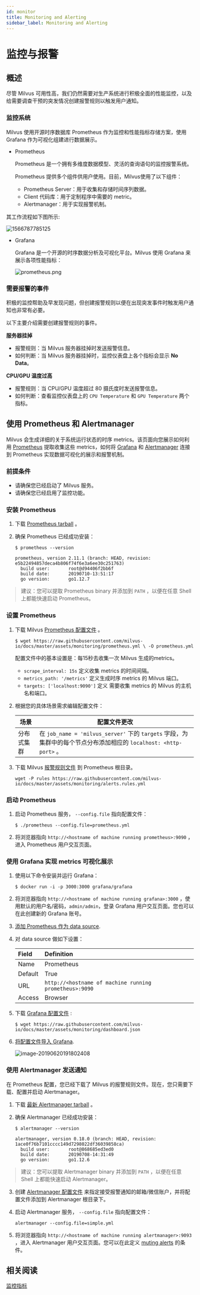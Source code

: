 ```yaml
---
id: monitor
title: Monitoring and Alerting
sidebar_label: Monitoring and Alerting
---
```


# 监控与报警

## 概述

尽管 Milvus 可用性高，我们仍然需要对生产系统进行积极全面的性能监控，以及给需要调查干预的突发情况创建报警规则以触发用户通知。

### 监控系统

Milvus 使用开源时序数据库 Prometheus 作为监控和性能指标存储方案，使用 Grafana 作为可视化组建进行数据展示。

- Prometheus

  Prometheus 是一个拥有多维度数据模型、灵活的查询语句的监控报警系统。

  Prometheus 提供多个组件供用户使用。目前，Milvus使用了以下组件：

  - Prometheus Server：用于收集和存储时间序列数据。
  - Client 代码库：用于定制程序中需要的 metric。
  - Alertmanager：用于实现报警机制。

其工作流程如下图所示:

![1566787785125](../assets/monitoring/monitoring.png)

- Grafana

  Grafana 是一个开源的时序数据分析及可视化平台。Milvus 使用 Grafana 来展示各项性能指标：

  ![prometheus.png](../assets/prometheus.png)

### 需要报警的事件

积极的监控帮助及早发现问题，但创建报警规则以便在出现突发事件时触发用户通知也非常有必要。

以下主要介绍需要创建报警规则的事件。

**服务器挂掉**

- 报警规则：当 Milvus 服务器挂掉时发送报警信息。
- 如何判断：当 Milvus 服务器挂掉时，监控仪表盘上各个指标会显示 **No Data**。

**CPU/GPU 温度过高**

- 报警规则：当 CPU/GPU 温度超过 80 摄氏度时发送报警信息。
- 如何判断：查看监控仪表盘上的 `CPU Temperature` 和  `GPU Temperature` 两个指标。

## 使用 Prometheus 和 Alertmanager

Milvus 会生成详细的关于系统运行状态的时序 metrics。该页面向您展示如何利用 [Prometheus](https://prometheus.io/) 提取收集这些 metrics，如何将 [Grafana](https://grafana.com/) 和 [Alertmanager](https://prometheus.io/docs/alerting/alertmanager/) 连接到 Prometheus 实现数据可视化的展示和报警机制。

### 前提条件

- 请确保您已经启动了 Milvus 服务。
- 请确保您已经启用了监控功能。

### 安装 Prometheus

1. 下载 [Prometheus tarball](https://prometheus.io/download/) 。

2. 确保 Prometheus 已经成功安装：

   ```shell
   $ prometheus --version
   ```

   ```shell
   prometheus, version 2.11.1 (branch: HEAD, revision: e5b22494857deca4b806f74f6e3a6ee30c251763)
     build user:       root@d94406f2bb6f
     build date:       20190710-13:51:17
     go version:       go1.12.7
   ```

> 建议：您可以提取 Prometheus binary 并添加到 `PATH` ，以便在任意 Shell 上都能快速启动 Prometheus。

### 设置 Prometheus

1. 下载 Milvus [Prometheus 配置文件](../assets/monitoring/prometheus.yml) 。

   ```shell
   $ wget https://raw.githubusercontent.com/milvus-io/docs/master/assets/monitoring/prometheus.yml \ -O prometheus.yml
   ```

   配置文件中的基本设置是：每15秒去收集一次 Milvus 生成的metrics。 

   - `scrape_interval: 15s` 定义收集 metrics 的时间间隔。
   - `metrics_path: '/metrics'` 定义生成时序 metrics 的 Milvus 端口。
   - `targets: ['localhost:9090']` 定义 需要收集 metrics 的 Milvus 的主机名和端口。

2. 根据您的具体场景需求编辑配置文件：

   | 场景       | 配置文件更改                                                 |
   | ---------- | ------------------------------------------------------------ |
   | 分布式集群 | 在 `job_name = 'milvus_server'` 下的 `targets` 字段，为集群中的每个节点分布添加相应的 `localhost: <http-port>` 。 |

3. 下载 Milvus [报警规则文件](assets/monitoring/alert.rules.yml) 到 Prometheus 根目录。

   ```shell
   wget -P rules https://raw.githubusercontent.com/milvus-io/docs/master/assets/monitoring/alerts.rules.yml
   ```

### 启动 Prometheus

1. 启动 Prometheus 服务， `--config.file` 指向配置文件：

   ```shell
   $ ./prometheus --config.file=prometheus.yml
   ```

2. 将浏览器指向 `http://<hostname of machine running prometheus>:9090` ，进入 Prometheus 用户交互页面。

### 使用 Grafana 实现 metrics 可视化展示

1. 使用以下命令安装并运行 Grafana：

   ```
   $ docker run -i -p 3000:3000 grafana/grafana
   ```

2. 将浏览器指向 `http://<hostname of machine running grafana>:3000` ，使用默认的用户名/密码，`admin/admin`，登录 Grafana 用户交互页面。您也可以在此创建新的 Grafana 账号。

3. [添加 Prometheus 作为 data source](http://docs.grafana.org/datasources/prometheus/).

4. 对 data source 做如下设置：

   | Field   | Definition                                             |
   | :------ | :----------------------------------------------------- |
   | Name    | Prometheus                                             |
   | Default | True                                                   |
   | URL     | `http://<hostname of machine running prometheus>:9090` |
   | Access  | Browser                                                |

5. 下载 [Grafana 配置文件](assets/monitoring/dashboard.json) :

   ```shell
   $ wget https://raw.githubusercontent.com/milvus-io/docs/master/assets/monitoring/dashboard.json
   ```

6. [将配置文件导入 Grafana](http://docs.grafana.org/reference/export_import/#importing-a-dashboard).

   ![image-20190620191802408](https://www.milvus.io/docs/assets/importjson.png)

### 使用 Alertmanager 发送通知

在 Prometheus 配置，您已经下载了 Milvus 的报警规则文件。现在，您只需要下载、配置并启动 Alertmanager。

1. 下载 [最新 Alertmanager tarball](https://prometheus.io/download/#alertmanager) 。

2. 确保 Alertmanager 已经成功安装：

   ```shell
   $ alertmanager --version
   ```

   ```shell
   alertmanager, version 0.18.0 (branch: HEAD, revision: 1ace0f76b7101cccc149d7298022df36039858ca)
     build user:       root@868685ed3ed0
     build date:       20190708-14:31:49
     go version:       go1.12.6
   ```

> 建议：您可以提取 Alertmanager binary 并添加到 `PATH` ，以便在任意 Shell 上都能快速启动 Alertmanager。

3. 创建 [Alertmanager 配置文件](https://prometheus.io/docs/alerting/configuration/) 来指定接受报警通知的邮箱/微信账户，并将配置文件添加到 Alertmanager 根目录下。

4. 启动 Alertmanager 服务， `--config.file` 指向配置文件：

   ```shell
   alertmanager --config.file=simple.yml
   ```

5. 将浏览器指向 `http://<hostname of machine running alertmanager>:9093` ，进入 Alertmanager 用户交互页面。您可以在此定义 [muting alerts](https://prometheus.io/docs/alerting/alertmanager/#silences) 的条件。

## 相关阅读

[监控指标](../reference/monitoring_metrics.md)
